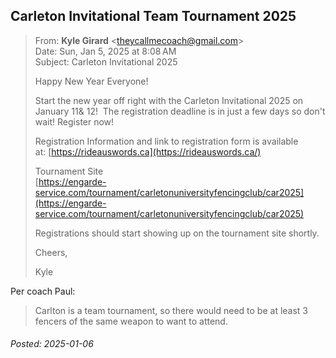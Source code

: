 
## Carleton Invitational Team Tournament 2025


> From: **Kyle Girard** <[theycallmecoach@gmail.com](mailto:theycallmecoach@gmail.com)>  
> Date: Sun, Jan 5, 2025 at 8:08 AM  
> Subject: Carleton Invitational 2025  
> 
> Happy New Year Everyone!
> 
> Start the new year off right with the Carleton Invitational 2025 on January 11& 12!  The registration deadline is in just a few days so don't wait! Register now!  
> 
> Registration Information and link to registration form is available at: [https://rideauswords.ca](https://rideauswords.ca/)
> 
> Tournament Site   
>  [https://engarde-service.com/tournament/carletonuniversityfencingclub/car2025](https://engarde-service.com/tournament/carletonuniversityfencingclub/car2025)
> 
> Registrations should start showing up on the tournament site shortly.
> 
> Cheers,
> 
> Kyle

Per coach Paul:

> Carlton is a team tournament, so there would need to be at least 3 fencers of the same weapon to want to attend.

###### Posted: 2025-01-06
